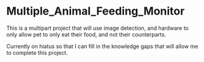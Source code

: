 # Multiple_Animal_Feeding_Monitor
 This is a multipart project that will use image detection, and hardware to only allow pet to only eat their food, and not their counterparts.


Currently on hiatus so that I can fill in the knowledge gaps that will allow me to complete this project.
